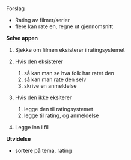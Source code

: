 # 

Forslag

- Rating av filmer/serier
- flere kan rate en, regne ut gjennomsnitt

**Selve appen**

1. Sjekke om filmen eksisterer i ratingsystemet

2. Hvis den eksisterer
    1.  så kan man se hva folk har ratet den
    2. så kan man rate den selv
    3. skrive en anmeldelse

3. Hvis den ikke eksiterer
    1. legge den til ratingsystemet
    2. legge til rating, og anmeldelse
4. Legge inn i fil

**Utvidelse**

- sortere på tema, rating